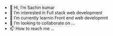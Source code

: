 - 👋 Hi, I’m Sachin kumar
- 👀 I’m interested in Full stack web development
- 🌱 I’m currently learnin Front end web developmnt
- 💞️ I’m looking to collaborate on ...
- 📫 How to reach me ...

<!---
sackum02/sackum02 is a ✨ special ✨ repository because its `README.md` (this file) appears on your GitHub profile.
You can click the Preview link to take a look at your changes.
--->
